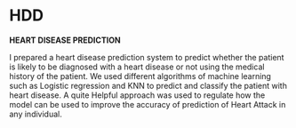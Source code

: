 # HDD
**HEART DISEASE PREDICTION**

I prepared a heart disease prediction system to predict whether the patient is likely to be diagnosed
with a heart disease or not using the medical history of the patient. 
We used different algorithms of machine learning such as Logistic regression and KNN to predict and classify the patient with heart disease.
A quite Helpful approach was used to regulate how the model can be used to improve the accuracy of prediction of Heart Attack in any individual.
